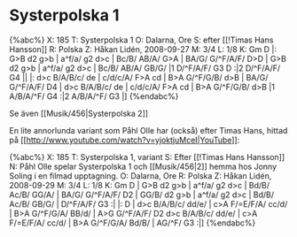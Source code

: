# Systerpolska 1

{%abc%}
X: 185
T: Systerpolska 1
O: Dalarna, Ore
S: efter [[!Timas Hans Hansson]]
R: Polska
Z: Håkan Lidén, 2008-09-27
M: 3/4
L: 1/8
K: Gm
D |: G>B d2 g>b | a^f/a/ g2 d>c | Bc/B/ AB/A/ G>A | BA/G/ G/^F/A/F/ D>D |
G>B d2 g>b | a^f/a/ g2 d>c | Bc/B/ AB/A/ GB/G/ |1 D/^F/A/F/ G3 D :|2 D/^F/A/F/ G4 ||
|: d>c B/A/B/c/ de | c/d/c/A/ F>A cd | B>A G/^F/G/B/ d>B | BA/G/ G/^F/A/F/ D4 |
d>c B/A/B/c/ de | c/d/c/A/ F>A cd | B>A G/^F/G/B/ d>B |1 A/B/A/^F/ G4 :|2 A/B/A/^F/ G3 |]
{%endabc%}

Se även [[Musik/456|Systerpolska 2]]

En lite annorlunda variant som Påhl Olle har (också) efter Timas Hans, 
hittad på [[http://www.youtube.com/watch?v=yjoktjuMceI|YouTube]]:

{%abc%}
X: 185
T: Systerpolska 1, variant
S: Efter [[!Timas Hans Hansson]]
N: Påhl Olle spelar Systerpolska 1 och [[Musik/456|2]] hemma hos Jonny Soling i en filmad upptagning.
O: Dalarna, Ore
R: Polska
Z: Håkan Lidén, 2008-09-29
M: 3/4
L: 1/8
K: Gm
D | G>B d2 g>b | a^f/a/ g2 d>c | Bd/B/ Ac/B/ GG/A/ | BA/G/ G/^F/A/F/ D2 |
GG/B/ d2 g>b | a^f/a/ g2 d>c | Bd/B/ Ac/B/ GB/G/ | D/^F/A/F/ G3 :|
|: D | d>c B/A/B/c/ dd/e/ | c>A F/=E/F/A/ cc/d/ | B>A G/^F/G/A/ BB/d/ | A>G G/^F/A/F/ D2 
d>c B/A/B/c/ dd/e/ | c>A F/=E/F/A/ cc/d/ | B>A G/^F/G/A/ Bd/B/ | AG/^F/ G3 :|]
{%endabc%}

